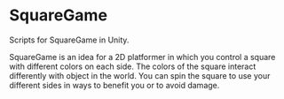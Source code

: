 # SquareGame

Scripts for SquareGame in Unity.

SquareGame is an idea for a 2D platformer in which you control a square with different colors on each side. The colors of the square interact differently with object in the world.
You can spin the square to use your different sides in ways to benefit you or to avoid damage.
